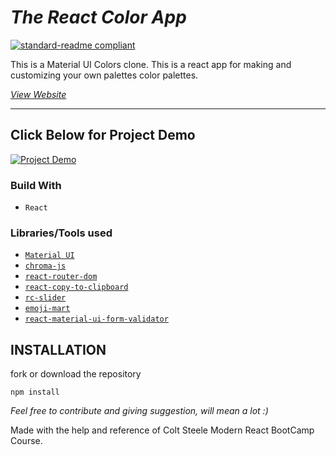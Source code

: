 # _The React Color App_
[![standard-readme compliant](https://img.shields.io/badge/LinkedIn-blue.svg?style=flat-square)](https://www.linkedin.com/in/sahil-darji-11ab3a1ab/)

This is a Material UI Colors clone. This is a react app for making and customizing your own palettes color palettes.

[_View Website_](https://react-color-app-sahil.netlify.app/)

---
## Click Below for Project Demo
[![Project Demo](http://img.youtube.com/vi/LqDq7w2QCts/0.jpg)](http://www.youtube.com/watch?v=LqDq7w2QCts)


### Build With
- `React`

### Libraries/Tools used
- [`Material UI`](https://material-ui.com/)
- [`chroma-js`](https://github.com/gka/chroma.js/)
- [`react-router-dom`]()
- [`react-copy-to-clipboard`](https://github.com/nkbt/react-copy-to-clipboard)
- [`rc-slider`](https://github.com/react-component/slider)
- [`emoji-mart`](https://github.com/missive/emoji-mart)
- [`react-material-ui-form-validator`]()

## INSTALLATION
fork or download the repository
```npm
npm install
```

_Feel free to contribute and giving suggestion, will mean a lot :)_ 

Made with the help and reference of Colt Steele Modern React BootCamp Course.





